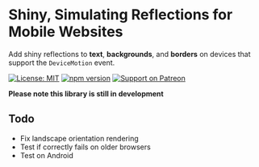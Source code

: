 # Shiny, Simulating Reflections for Mobile Websites

Add shiny reflections to **text**, **backgrounds**, and **borders** on devices that support the `DeviceMotion` event.

[![License: MIT](https://img.shields.io/badge/license-MIT-blue.svg)](https://github.com/rikschennink/shiny/blob/gh-pages/LICENSE)
[![npm version](https://badge.fury.io/js/%40rikschennink%2Fshiny.svg)](https://badge.fury.io/js/%40rikschennink%2Fshiny)
[![Support on Patreon](https://img.shields.io/badge/support-patreon-salmon.svg)](https://www.patreon.com/rikschennink)

**Please note this library is still in development**

## Todo

- Fix landscape orientation rendering
- Test if correctly fails on older browsers
- Test on Android